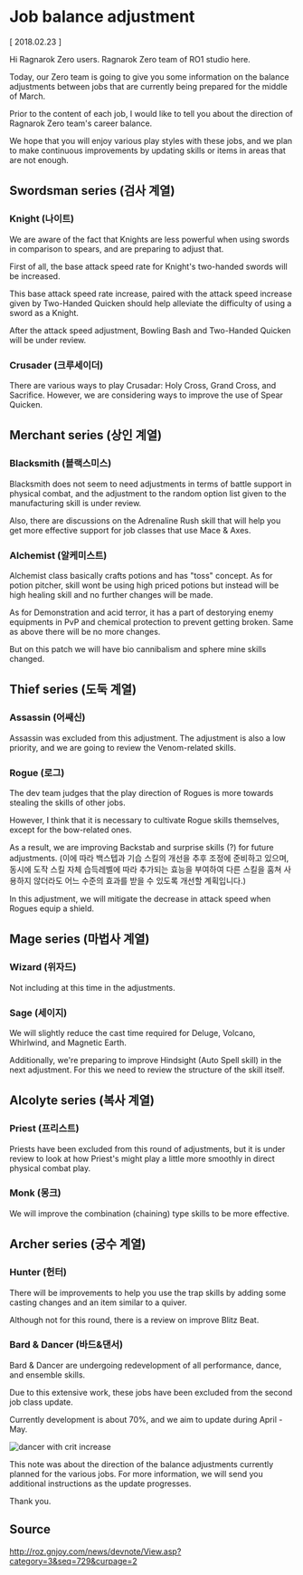 # Job balance adjustment

[ 2018.02.23 ]

Hi Ragnarok Zero users. Ragnarok Zero team of RO1 studio here.

Today, our Zero team is going to give you some information on the balance adjustments between jobs that are currently being prepared for the middle of March.

Prior to the content of each job, I would like to tell you about the direction of Ragnarok Zero team's career balance.

We hope that you will enjoy various play styles with these jobs, and we plan to make continuous improvements by updating skills or items in areas that are not enough.

## Swordsman series (검사 계열) 

### Knight (나이트)

We are aware of the fact that Knights are less powerful when using swords in comparison to spears, and are preparing to adjust that.

First of all, the base attack speed rate for Knight's two-handed swords will be increased.

This base attack speed rate increase, paired with the attack speed increase given by Two-Handed Quicken should help alleviate the difficulty of using a sword as a Knight.

After the attack speed adjustment, Bowling Bash and Two-Handed Quicken will be under review.

### Crusader (크루세이더)

There are various ways to play Crusadar: Holy Cross, Grand Cross, and Sacrifice. However, we are considering ways to improve the use of Spear Quicken.

## Merchant series (상인 계열)

### Blacksmith (블랙스미스)

Blacksmith does not seem to need adjustments in terms of battle support in physical combat, and the adjustment to the random option list given to the manufacturing skill is under review.

Also, there are discussions on the Adrenaline Rush skill that will help you get more effective support for job classes that use Mace & Axes.

### Alchemist (알케미스트)

Alchemist class basically crafts potions and has "toss" concept. As for potion pitcher, skill wont be using high priced potions but instead will be high healing skill and no further changes will be made.

As for Demonstration and acid terror, it has a part of destorying enemy equipments in PvP and chemical protection to prevent getting broken. Same as above there will be no more changes.

But on this patch we will have bio cannibalism and sphere mine skills changed.

## Thief series (도둑 계열)

### Assassin (어쌔신)

Assassin was excluded from this adjustment. The adjustment is also a low priority, and we are going to review the Venom-related skills.

### Rogue (로그)

The dev team judges that the play direction of Rogues is more towards stealing the skills of other jobs.

However, I think that it is necessary to cultivate Rogue skills themselves, except for the bow-related ones.

As a result, we are improving Backstab and surprise skills (?) for future adjustments. (이에 따라 백스텝과 기습 스킬의 개선을 추후 조정에 준비하고 있으며, 동시에 도작 스킬 자체 습득레벨에 따라 추가되는 효능을 부여하여 다른 스킬을 훔쳐 사용하지 않더라도 어느 수준의 효과를 받을 수 있도록 개선할 계획입니다.)

In this adjustment, we will mitigate the decrease in attack speed when Rogues equip a shield.

## Mage series (마법사 계열)
 
### Wizard (위자드)
 
Not including at this time in the adjustments.

### Sage (세이지)

We will slightly reduce the cast time required for Deluge, Volcano, Whirlwind, and Magnetic Earth.

Additionally, we're preparing to improve Hindsight (Auto Spell skill) in the next adjustment. For this we need to review the structure of the skill itself.

## Alcolyte series (복사 계열)

### Priest (프리스트)

Priests have been excluded from this round of adjustments, but it is under review to look at how Priest's might play a little more smoothly in direct physical combat play.

### Monk (몽크)
 
We will improve the combination (chaining) type skills to be more effective.

## Archer series (궁수 계열)
 
### Hunter (헌터)
 
There will be improvements to help you use the trap skills by adding some casting changes and an item similar to a quiver.

Although not for this round, there is a review on improve Blitz Beat.

### Bard & Dancer (바드&댄서)

Bard & Dancer are undergoing redevelopment of all performance, dance, and ensemble skills.

Due to this extensive work, these jobs have been excluded from the second job class update.

Currently development is about 70%, and we aim to update during April - May.

![dancer with crit increase](http://imgc.gnjoy.com/ufile/common/2018/02/26/100233_QNwTlRjl.png)

This note was about the direction of the balance adjustments currently planned for the various jobs. For more information, we will send you additional instructions as the update progresses.

Thank you.

## Source
http://roz.gnjoy.com/news/devnote/View.asp?category=3&seq=729&curpage=2